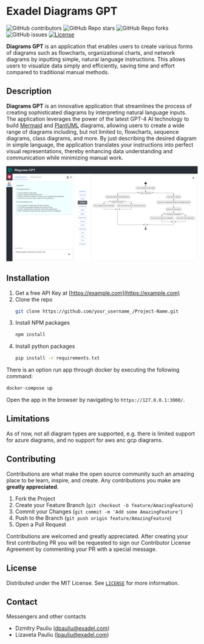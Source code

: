 # Exadel Diagrams GPT

![GitHub contributors](https://img.shields.io/github/contributors/exadel-inc/diagrams-gpt)
![GitHub Repo stars](https://img.shields.io/github/stars/exadel-inc/diagrams-gpt?style=plastic)
![GitHub Repo forks](https://img.shields.io/github/forks/exadel-inc/diagrams-gpt?style=plastic)
![GitHub issues](https://img.shields.io/github/issues/exadel-inc/diagrams-gpt)
[![License](https://img.shields.io/badge/License-MIT-green.svg)](https://opensource.org/licenses/MIT)

**Diagrams GPT** is an application that enables users to create various forms of diagrams such as flowcharts, organizational charts, and network diagrams by inputting simple, natural language instructions. This allows users to visualize data simply and efficiently, saving time and effort compared to traditional manual methods.

## Description

**Diagrams GPT** is an innovative application that streamlines the process of creating sophisticated diagrams by interpreting natural language inputs. The application leverages the power of the latest GPT-4 AI technology to build [Mermaid](https://github.com/mermaid-js/mermaid) and [PlantUML](https://github.com/plantuml/plantuml) diagrams, allowing users to create a wide range of diagrams including, but not limited to, flowcharts, sequence diagrams, class diagrams, and more. By just describing the desired diagram in simple language, the application translates your instructions into perfect visual representations, thereby enhancing data understanding and communication while minimizing manual work.

[![Solution Screen Shot][product-screenshot]](https://example.com)

## Installation

1. Get a free API Key at [https://example.com](https://example.com)
2. Clone the repo
   ```sh
   git clone https://github.com/your_username_/Project-Name.git
   ```
3. Install NPM packages
   ```sh
   npm install
   ```
4. Install python packages
   ```sh
   pip install -r requirements.txt
   ```

There is an option run app through docker by executing the following command:

```sh
docker-compose up
```

Open the app in the browser by navigating to `https://127.0.0.1:3000/`.

## Limitations

As of now, not all diagram types are supported, e.g. there is limited support for azure diagrams, and no support for aws anc gcp diagrams.

## Contributing

Contributions are what make the open source community such an amazing place to be learn, inspire, and create. Any contributions you make are **greatly appreciated**.

1. Fork the Project
2. Create your Feature Branch (`git checkout -b feature/AmazingFeature`)
3. Commit your Changes (`git commit -m 'Add some AmazingFeature'`)
4. Push to the Branch (`git push origin feature/AmazingFeature`)
5. Open a Pull Request

Contributions are welcomed and greatly appreciated.
After creating your first contributing PR you will be requested to sign our Contributor License Agreement by commenting your PR with a special message.

## License

Distributed under the MIT License. See [`LICENSE`](./License/MIT) for more information.

## Contact

Messengers and other contacts

- Dzmitry Pauliu (dpauliu@exadel.com)
- Lizaveta Pauliu (lpauliu@exadel.com)

[product-screenshot]: screenshot.png
